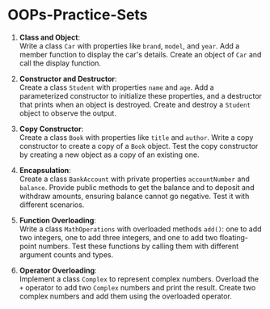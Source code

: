 # OOPs-Practice-Sets

1. **Class and Object**:  
   Write a class `Car` with properties like `brand`, `model`, and `year`. Add a member function to display the car's details. Create an object of `Car` and call the display function.
   
3. **Constructor and Destructor**:  
   Create a class `Student` with properties `name` and `age`. Add a parameterized constructor to initialize these properties, and a destructor that prints when an object is destroyed. Create and destroy a `Student` object to observe the output.
   
5. **Copy Constructor**:  
   Create a class `Book` with properties like `title` and `author`. Write a copy constructor to create a copy of a `Book` object. Test the copy constructor by creating a new object as a copy of an existing one.

4. **Encapsulation**:  
   Create a class `BankAccount` with private properties `accountNumber` and `balance`. Provide public methods to get the balance and to deposit and withdraw amounts, ensuring balance cannot go negative. Test it with different scenarios.

5. **Function Overloading**:  
   Write a class `MathOperations` with overloaded methods `add()`: one to add two integers, one to add three integers, and one to add two floating-point numbers. Test these functions by calling them with different argument counts and types.

6. **Operator Overloading**:  
   Implement a class `Complex` to represent complex numbers. Overload the `+` operator to add two `Complex` numbers and print the result. Create two complex numbers and add them using the overloaded operator.
